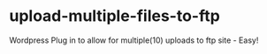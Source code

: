 upload-multiple-files-to-ftp
============================

Wordpress Plug in to allow for multiple(10) uploads to ftp site - Easy!
